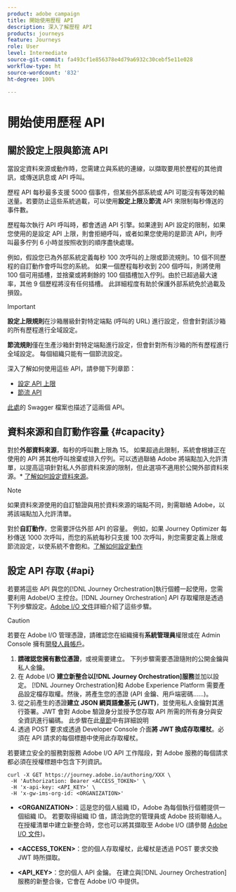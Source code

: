 ```yaml
---
product: adobe campaign
title: 開始使用歷程 API
description: 深入了解歷程 API
products: journeys
feature: Journeys
role: User
level: Intermediate
source-git-commit: fa493cf1e856378e4d79a6932c30cebf5e11e028
workflow-type: ht
source-wordcount: '832'
ht-degree: 100%

---
```


# 開始使用歷程 API

## 關於設定上限與節流 API

當設定資料來源或動作時，您需建立與系統的連線，以擷取要用於歷程的其他資訊，或傳送訊息或 API 呼叫。

歷程 API 每秒最多支援 5000 個事件，但某些外部系統或 API 可能沒有等效的輸送量。若要防止這些系統過載，可以使用&#x200B;**設定上限**&#x200B;及&#x200B;**節流** API 來限制每秒傳送的事件數。

歷程每次執行 API 呼叫時，都會透過 API 引擎。如果達到 API 設定的限制，如果您使用的是設定 API 上限，則會拒絕呼叫，或者如果您使用的是節流 API，則呼叫最多佇列 6 小時並按照收到的順序盡快處理。

例如，假設您已為外部系統定義每秒 100 次呼叫的上限或節流規則。10 個不同歷程的自訂動作會呼叫您的系統。 如果一個歷程每秒收到 200 個呼叫，則將使用 100 個可用插槽，並捨棄或將剩餘的 100 個插槽加入佇列。由於已超過最大速率，其他 9 個歷程將沒有任何插槽。 此詳細程度有助於保護外部系統免於過載及損毀。

>[!IMPORTANT]
>
>**設定上限規則**&#x200B;在沙箱層級針對特定端點 (呼叫的 URL) 進行設定，但會針對該沙箱的所有歷程進行全域設定。
>
>**節流規則**&#x200B;僅在生產沙箱針對特定端點進行設定，但會針對所有沙箱的所有歷程進行全域設定。 每個組織只能有一個節流設定。

深入了解如何使用這些 API，請參閱下列章節：

* [設定 API 上限](capping.md)
* [節流 API](throttling.md)

[此處](https://adobedocs.github.io/JourneyAPI/docs/)的 Swagger 檔案也描述了這兩個 API。

## 資料來源和自訂動作容量 {#capacity}

對於&#x200B;**外部資料來源**，每秒的呼叫數上限為 15。 如果超過此限制，系統會根據正在使用的 API 將其他呼叫捨棄或排入佇列。可以透過聯絡 Adobe 將端點加入允許清單，以提高這項針對私人外部資料來源的限制，但此選項不適用於公開外部資料來源。* [了解如何設定資料來源](../datasource/about-data-sources.md)。

>[!NOTE]
>
>如果資料來源使用的自訂驗證與用於資料來源的端點不同，則需聯絡 Adobe，以將該端點加入允許清單。

對於&#x200B;**自訂動作**，您需要評估外部 API 的容量。 例如，如果 Journey Optimizer 每秒傳送 1000 次呼叫，而您的系統每秒只支援 100 次呼叫，則您需要定義上限或節流設定，以使系統不會飽和。[了解如何設定動作](../action/action.md)

## 設定 API 存取 {#api}

若要將這些 API 與您的[!DNL Journey Orchestration]執行個體一起使用，您需要利用 AdobeI/O 主控台。[!DNL Journey Orchestration] API 存取權限是透過下列步驟設定。[Adobe I/O 文件](https://www.adobe.io/authentication/auth-methods.html#!AdobeDocs/adobeio-auth/master/AuthenticationOverview/ServiceAccountIntegration.md)詳細介紹了這些步驟。

>[!CAUTION]
>
>若要在 Adobe I/O 管理憑證，請確認您在組織擁有<b>系統管理員</b>權限或在 Admin Console 擁有[開發人員帳戶](https://helpx.adobe.com/jp/enterprise/using/manage-developers.html)。

1. **請確認您擁有數位憑證**，或視需要建立。 下列步驟需要憑證隨附的公開金鑰與私人金鑰。
1. 在 Adobe I/O **建立新整合以[!DNL Journey Orchestration]服務**&#x200B;並加以設定。 [!DNL Journey Orchestration]和 Adobe Experience Platform 需要產品設定檔存取權。然後，將產生您的憑證 (API 金鑰、用戶端密碼……)。
1. 從之前產生的憑證&#x200B;**建立 JSON 網頁語彙基元 (JWT)**，並使用私人金鑰對其進行簽署。JWT 會對 Adobe 驗證身分並授予您存取 API 所需的所有身分與安全資訊進行編碼。 此步驟在此[章節](https://www.adobe.io/authentication/auth-methods.html#!AdobeDocs/adobeio-auth/master/JWT/JWT.md)中有詳細說明
1. 透過 POST 要求或透過 Developer Console 介面&#x200B;**將 JWT 換成存取權杖**。必須在 API 請求的每個標題中使用此存取權杖。

若要建立安全的服務對服務 Adobe I/O API 工作階段，對 Adobe 服務的每個請求都必須在授權標題中包含下列資訊。

```
curl -X GET https://journey.adobe.io/authoring/XXX \
 -H 'Authorization: Bearer <ACCESS_TOKEN>' \
 -H 'x-api-key: <API_KEY>' \
 -H 'x-gw-ims-org-id: <ORGANIZATION>'
```

* **&lt;ORGANIZATION>**：這是您的個人組織 ID，Adobe 為每個執行個體提供一個組織 ID。 若要取得組織 ID 值，請洽詢您的管理員或 Adobe 技術聯絡人。 在授權清單中建立新整合時，您也可以將其擷取至 Adobe I/O (請參閱 <a href="https://www.adobe.io/authentication.html">Adobe I/O 文件</a>)。

* **&lt;ACCESS_TOKEN>**：您的個人存取權杖，此權杖是透過 POST 要求交換 JWT 時所擷取。

* **&lt;API_KEY>**：您的個人 API 金鑰。 在建立與[!DNL Journey Orchestration]服務的新整合後，它會在 Adobe I/O 中提供。
